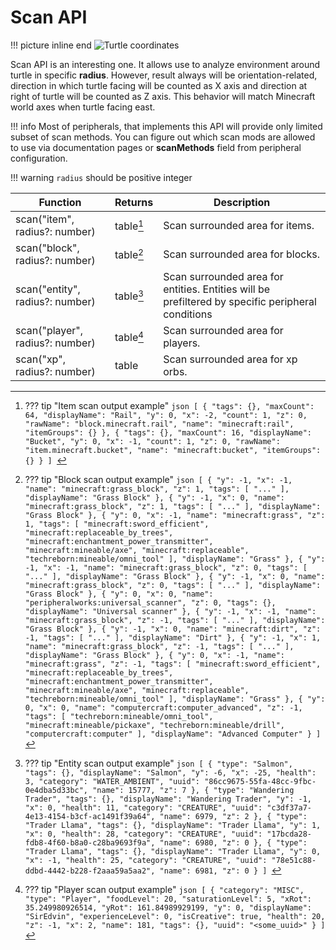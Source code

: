 # Scan API

!!! picture inline end
    ![Turtle coordinates](turtle_coordinates.png)

Scan API is an interesting one. It allows use to analyze environment around turtle in specific **radius**. However, result always will be orientation-related, direction in which turtle facing will be counted as X axis and direction at right of turtle will be counted as Z axis. This behavior will match Minecraft world axes when turtle facing east.

!!! info
    Most of peripherals, that implements this API will provide only limited subset of scan methods. You can figure out which scan mods are allowed to use via documentation pages or **scanMethods** field from peripheral configuration.

!!! warning
    `radius` should be positive integer


| Function                                         | Returns | Description                                                                                                     |
|--------------------------------------------------|---------|-----------------------------------------------------------------------------------------------------------------|
| scan("item", radius?: number) | table[^1]   | Scan surrounded area for items. |
| scan("block", radius?: number) | table[^2]   | Scan surrounded area for blocks. |
| scan("entity", radius?: number) | table[^3]   | Scan surrounded area for entities. Entities will be prefiltered by specific peripheral conditions |
| scan("player", radius?: number) | table[^4]   | Scan surrounded area for players. |
| scan("xp", radius?: number) | table   | Scan surrounded area for xp orbs. |

[^1]: ??? tip "Item scan output example"
        ```json
        [
            {
                "tags": {},
                "maxCount": 64,
                "displayName": "Rail",
                "y": 0,
                "x": -2,
                "count": 1,
                "z": 0,
                "rawName": "block.minecraft.rail",
                "name": "minecraft:rail",
                "itemGroups": {}
            },
            {
                "tags": {},
                "maxCount": 16,
                "displayName": "Bucket",
                "y": 0,
                "x": -1,
                "count": 1,
                "z": 0,
                "rawName": "item.minecraft.bucket",
                "name": "minecraft:bucket",
                "itemGroups": {}
            }
        ]
        ```

[^2]: ??? tip "Block scan output example"
        ```json
        [
            {
                "y": -1,
                "x": -1,
                "name": "minecraft:grass_block",
                "z": 1,
                "tags": [
                    "..."
                ],
                "displayName": "Grass Block"
            },
            {
                "y": -1,
                "x": 0,
                "name": "minecraft:grass_block",
                "z": 1,
                "tags": [
                    "..."
                ],
                "displayName": "Grass Block"
            },
            {
                "y": 0,
                "x": -1,
                "name": "minecraft:grass",
                "z": 1,
                "tags": [
                    "minecraft:sword_efficient",
                    "minecraft:replaceable_by_trees",
                    "minecraft:enchantment_power_transmitter",
                    "minecraft:mineable/axe",
                    "minecraft:replaceable",
                    "techreborn:mineable/omni_tool"
                ],
                "displayName": "Grass"
            },
            {
                "y": -1,
                "x": -1,
                "name": "minecraft:grass_block",
                "z": 0,
                "tags": [
                    "..."
                ],
                "displayName": "Grass Block"
            },
            {
                "y": -1,
                "x": 0,
                "name": "minecraft:grass_block",
                "z": 0,
                "tags": [
                    "..."
                ],
                "displayName": "Grass Block"
            },
            {
                "y": 0,
                "x": 0,
                "name": "peripheralworks:universal_scanner",
                "z": 0,
                "tags": {},
                "displayName": "Universal scanner"
            },
            {
                "y": -1,
                "x": -1,
                "name": "minecraft:grass_block",
                "z": -1,
                "tags": [
                    "..."
                ],
                "displayName": "Grass Block"
            },
            {
                "y": -1,
                "x": 0,
                "name": "minecraft:dirt",
                "z": -1,
                "tags": [
                    "..."
                ],
                "displayName": "Dirt"
            },
            {
                "y": -1,
                "x": 1,
                "name": "minecraft:grass_block",
                "z": -1,
                "tags": [
                    "..."
                ],
                "displayName": "Grass Block"
            },
            {
                "y": 0,
                "x": -1,
                "name": "minecraft:grass",
                "z": -1,
                "tags": [
                    "minecraft:sword_efficient",
                    "minecraft:replaceable_by_trees",
                    "minecraft:enchantment_power_transmitter",
                    "minecraft:mineable/axe",
                    "minecraft:replaceable",
                    "techreborn:mineable/omni_tool"
                ],
                "displayName": "Grass"
            },
            {
                "y": 0,
                "x": 0,
                "name": "computercraft:computer_advanced",
                "z": -1,
                "tags": [
                    "techreborn:mineable/omni_tool",
                    "minecraft:mineable/pickaxe",
                    "techreborn:mineable/drill",
                    "computercraft:computer"
                ],
                "displayName": "Advanced Computer"
            }
        ]
        ```

[^3]: ??? tip "Entity scan output example"
        ```json
        [
            {
                "type": "Salmon",
                "tags": {},
                "displayName": "Salmon",
                "y": -6,
                "x": -25,
                "health": 3,
                "category": "WATER_AMBIENT",
                "uuid": "86cc9675-55fa-48cc-9fbc-0e4dba5d33bc",
                "name": 15777,
                "z": 7
            },
            {
                "type": "Wandering Trader",
                "tags": {},
                "displayName": "Wandering Trader",
                "y": -1,
                "x": 0,
                "health": 11,
                "category": "CREATURE",
                "uuid": "c3df37a7-4e13-4154-b3cf-ac1491f39a64",
                "name": 6979,
                "z": 2
            },
            {
                "type": "Trader Llama",
                "tags": {},
                "displayName": "Trader Llama",
                "y": 1,
                "x": 0,
                "health": 28,
                "category": "CREATURE",
                "uuid": "17bcda28-fdb8-4f60-b8a0-c28ba9693f9a",
                "name": 6980,
                "z": 0
            },
            {
                "type": "Trader Llama",
                "tags": {},
                "displayName": "Trader Llama",
                "y": 0,
                "x": -1,
                "health": 25,
                "category": "CREATURE",
                "uuid": "78e51c88-ddbd-4442-b228-f2aaa59a5aa2",
                "name": 6981,
                "z": 0
            }
        ]
        ```

[^4]: ??? tip "Player scan output example"
        ```json
        [
            {
                "category": "MISC",
                "type": "Player",
                "foodLevel": 20,
                "saturationLevel": 5,
                "xRot": 35.249980926514,
                "yRot": 161.84989929199,
                "y": 0,
                "displayName": "SirEdvin",
                "experienceLevel": 0,
                "isCreative": true,
                "health": 20,
                "z": -1,
                "x": 2,
                "name": 181,
                "tags": {},
                "uuid": "<some_uuid>"
            }
        ]
        ```
